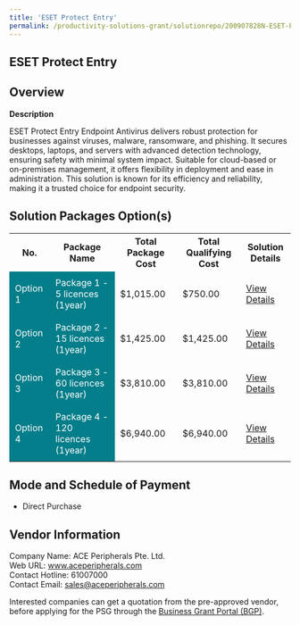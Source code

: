 ```yaml
---
title: 'ESET Protect Entry'
permalink: /productivity-solutions-grant/solutionrepo/200907828N-ESET-Protct-Entry-G
---
```


## ESET Protect Entry

## Overview

**Description**

ESET Protect Entry Endpoint Antivirus delivers robust protection for businesses against viruses, malware, ransomware, and phishing. It secures desktops, laptops, and servers with advanced detection technology, ensuring safety with minimal system impact. Suitable for cloud-based or on-premises management, it offers flexibility in deployment and ease in administration. This solution is known for its efficiency and reliability, making it a trusted choice for endpoint security.

## Solution Packages Option(s)

<table>
<tr>
<th><b>No.</b></th>
<th><b>Package Name</b></th>
<th><b>Total Package Cost</b></th>
<th><b>Total Qualifying Cost</b></th>
<th><b>Solution Details</b></th>
</tr>
<tr>
<td style='padding: 10px; background-color: #037E8A; color: #FFFFFF;'>Option 1</td>
<td style='padding: 10px; background-color: #037E8A; color: #FFFFFF;'>Package 1 - 5 licences (1year)</td>
<td style='padding: 10px;'>$1,015.00</td>
<td style='padding: 10px;'>$750.00</td>
<td style='padding: 10px;'><a href='/psg/ACE_ESET_25072024_Desensitised_Annex3_Part1.pdf' target='_blank'>View Details</a></td>
</tr>
<tr>
<td style='padding: 10px; background-color: #037E8A; color: #FFFFFF;'>Option 2</td>
<td style='padding: 10px; background-color: #037E8A; color: #FFFFFF;'>Package 2 - 15 licences (1year)</td>
<td style='padding: 10px;'>$1,425.00</td>
<td style='padding: 10px;'>$1,425.00</td>
<td style='padding: 10px;'><a href='/psg/ACE_ESET_25072024_Desensitised_Annex3_Part2.pdf' target='_blank'>View Details</a></td>
</tr>
<tr>
<td style='padding: 10px; background-color: #037E8A; color: #FFFFFF;'>Option 3</td>
<td style='padding: 10px; background-color: #037E8A; color: #FFFFFF;'>Package 3 - 60 licences (1year)</td>
<td style='padding: 10px;'>$3,810.00</td>
<td style='padding: 10px;'>$3,810.00</td>
<td style='padding: 10px;'><a href='/psg/ACE_ESET_25072024_Desensitised_Annex3_Part3.pdf' target='_blank'>View Details</a></td>
</tr>
<tr>
<td style='padding: 10px; background-color: #037E8A; color: #FFFFFF;'>Option 4</td>
<td style='padding: 10px; background-color: #037E8A; color: #FFFFFF;'>Package 4 - 120 licences (1year)</td>
<td style='padding: 10px;'>$6,940.00</td>
<td style='padding: 10px;'>$6,940.00</td>
<td style='padding: 10px;'><a href='/psg/ACE_ESET_25072024_Desensitised_Annex3_Part4.pdf' target='_blank'>View Details</a></td>
</tr>
</table>

## Mode and Schedule of Payment

 - Direct Purchase

## Vendor Information

 Company Name: ACE Peripherals Pte. Ltd.<br>Web URL: www.aceperipherals.com <br>Contact Hotline: 61007000 <br>Contact Email: sales@aceperipherals.com <br>

Interested companies can get a quotation from the pre-approved vendor, before applying for the PSG through the <a href='https://www.businessgrants.gov.sg/' target='_blank' rel='noopener'>Business Grant Portal (BGP)</a>.

<script src="/jquery/resize-tables.js"></script>
